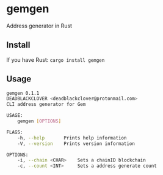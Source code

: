 # gemgen
Address generator in Rust

## Install

If you have Rust: `cargo install gemgen`

## Usage

```bash
gemgen 0.1.1
DEADBLACKCLOVER <deadblackclover@protonmail.com>
CLI address generator for Gem

USAGE:
    gemgen [OPTIONS]

FLAGS:
    -h, --help       Prints help information
    -V, --version    Prints version information

OPTIONS:
    -i, --chain <CHAR>    Sets a chainID blockchain
    -c, --count <INT>     Sets a address generate count
```
